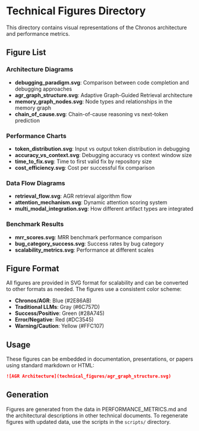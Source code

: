 # Technical Figures Directory

This directory contains visual representations of the Chronos architecture and performance metrics.

## Figure List

### Architecture Diagrams
- **debugging_paradigm.svg**: Comparison between code completion and debugging approaches
- **agr_graph_structure.svg**: Adaptive Graph-Guided Retrieval architecture
- **memory_graph_nodes.svg**: Node types and relationships in the memory graph
- **chain_of_cause.svg**: Chain-of-cause reasoning vs next-token prediction

### Performance Charts
- **token_distribution.svg**: Input vs output token distribution in debugging
- **accuracy_vs_context.svg**: Debugging accuracy vs context window size
- **time_to_fix.svg**: Time to first valid fix by repository size
- **cost_efficiency.svg**: Cost per successful fix comparison

### Data Flow Diagrams
- **retrieval_flow.svg**: AGR retrieval algorithm flow
- **attention_mechanism.svg**: Dynamic attention scoring system
- **multi_modal_integration.svg**: How different artifact types are integrated

### Benchmark Results
- **mrr_scores.svg**: MRR benchmark performance comparison
- **bug_category_success.svg**: Success rates by bug category
- **scalability_metrics.svg**: Performance at different scales

## Figure Format

All figures are provided in SVG format for scalability and can be converted to other formats as needed. The figures use a consistent color scheme:

- **Chronos/AGR**: Blue (#2E86AB)
- **Traditional LLMs**: Gray (#6C757D)
- **Success/Positive**: Green (#28A745)
- **Error/Negative**: Red (#DC3545)
- **Warning/Caution**: Yellow (#FFC107)

## Usage

These figures can be embedded in documentation, presentations, or papers using standard markdown or HTML:

```markdown
![AGR Architecture](technical_figures/agr_graph_structure.svg)
```

## Generation

Figures are generated from the data in PERFORMANCE_METRICS.md and the architectural descriptions in other technical documents. To regenerate figures with updated data, use the scripts in the `scripts/` directory.